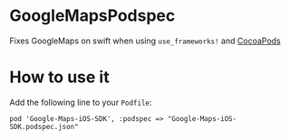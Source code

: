 # GoogleMapsPodspec

Fixes GoogleMaps on swift when using `use_frameworks!` and [CocoaPods](https://github.com/CocoaPods/CocoaPods)

How to use it
=============

Add the following line to your `Podfile`:

```
pod 'Google-Maps-iOS-SDK', :podspec => "Google-Maps-iOS-SDK.podspec.json"
```
